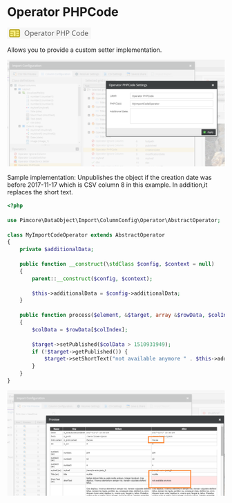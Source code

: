 # Operator PHPCode

![Symbol](../../../img/gridconfig/operator_phpcode_symbol.png)

Allows you to provide a custom setter implementation.

![Settings](../../../img/csvimport/operator_PHPCode.png)

Sample implementation: Unpublishes the object if the creation date was before 2017-11-17 which is CSV column 8 in this example.
In addition,it replaces the short text.

```php
<?php

use Pimcore\DataObject\Import\ColumnConfig\Operator\AbstractOperator;

class MyImportCodeOperator extends AbstractOperator
{
    private $additionalData;

    public function __construct(\stdClass $config, $context = null)
    {
        parent::__construct($config, $context);

        $this->additionalData = $config->additionalData;
    }

    public function process($element, &$target, array &$rowData, $colIndex, array &$context = [])
    {
        $colData = $rowData[$colIndex];

        $target->setPublished($colData > 1510931949);
        if (!$target->getPublished()) {
            $target->setShortText("not available anymore " . $this->additionalData, "en");
        }
    }
}
```

![Preview](../../../img/csvimport/operator_PHPCode2.png)

